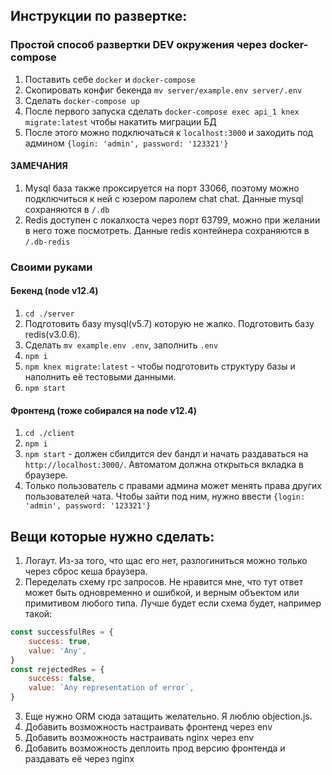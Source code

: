 ## Инструкции по развертке:

### Простой способ развертки DEV окружения через docker-compose

1. Поставить себе `docker` и `docker-compose`
2. Скопировать конфиг бекенда `mv server/example.env server/.env`
3. Сделать `docker-compose up`
4. После первого запуска сделать `docker-compose exec api_1 knex migrate:latest` чтобы накатить миграции БД
5. После этого можно подключаться к `localhost:3000` и заходить под админом `{login: 'admin', password: '123321'}`

#### ЗАМЕЧАНИЯ

1. Mysql база также проксируется на порт 33066, поэтому можно подключиться к ней с юзером паролем chat chat. Данные mysql сохраняются в `/.db`
2. Redis доступен с локалхоста через порт 63799, можно при желании в него тоже посмотреть. Данные redis контейнера сохраняются в `/.db-redis`

### Своими руками

#### Бекенд (node v12.4)

1. `cd ./server`
2. Подготовить базу mysql(v5.7) которую не жалко. Подготовить базу redis(v3.0.6).
3. Сделать `mv example.env .env`, заполнить `.env`
4. `npm i`
5. `npm knex migrate:latest` - чтобы подготовить структуру базы и наполнить её тестовыми данными.
6. `npm start`

#### Фронтенд (тоже собирался на node v12.4)

1. `cd ./client`
2. `npm i`
3. `npm start` - должен сбилдится dev бандл и начать раздаваться на `http://localhost:3000/`. Автоматом должна открыться вкладка в браузере.
4. Только пользователь с правами админа может менять права других пользователей чата. Чтобы зайти под ним, нужно ввести `{login: 'admin', password: '123321'}`

## Вещи которые нужно сделать:

1. Логаут. Из-за того, что щас его нет, разлогиниться можно только через сброс кеша браузера.
2. Переделать схему rpc запросов. Не нравится мне, что тут ответ может быть одновременно и ошибкой, и верным объектом или примитивом любого типа. Лучше будет если схема будет, например такой:

```js
const successfulRes = {
    success: true,
    value: 'Any',
}
const rejectedRes = {
    success: false,
    value: `Any representation of error`,
}
```

3. Еще нужно ORM сюда затащить желательно. Я люблю objection.js.
4. Добавить возможность настраивать фронтенд через env
5. Добавить возможность настраивать nginx через env
6. Добавить возможность деплоить прод версию фронтенда и раздавать её через nginx
